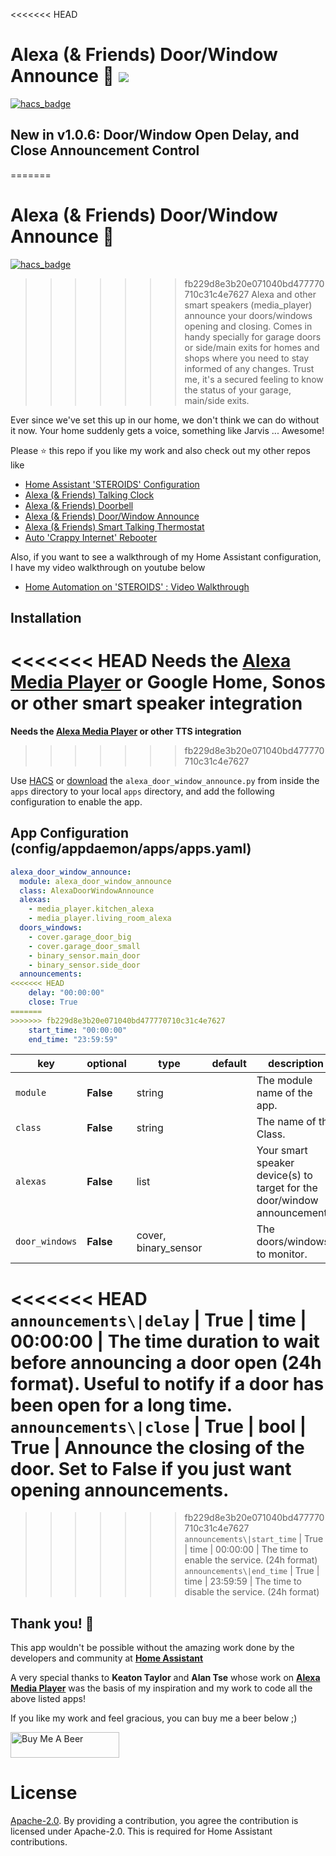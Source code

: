 <<<<<<< HEAD
# Alexa (& Friends) Door/Window Announce :chicken: <img src="https://poa5qzspd7.execute-api.us-east-1.amazonaws.com/live/hypercounterimage/7d054a64bdc14763b3e85eedc56773a4/counter.png" />

[![hacs_badge](https://img.shields.io/badge/HACS-Default-orange.svg)](https://github.com/custom-components/hacs)

## New in v1.0.6: Door/Window Open Delay, and Close Announcement Control

=======
# Alexa (& Friends) Door/Window Announce :chicken:

[![hacs_badge](https://img.shields.io/badge/HACS-Default-orange.svg)](https://github.com/custom-components/hacs)

>>>>>>> fb229d8e3b20e071040bd477770710c31c4e7627
Alexa and other smart speakers (media_player) announce your doors/windows opening and closing. Comes in handy specially for garage doors or side/main exits for homes and shops where you need to stay informed of any changes. Trust me, it's a secured feeling to know the status of your garage, main/side exits. 

Ever since we've set this up in our home, we don't think we can do without it now. Your home suddenly gets a voice, something like Jarvis ... Awesome! 

Please ⭐ this repo if you like my work and also check out my other repos like
- [Home Assistant 'STEROIDS' Configuration](https://github.com/UbhiTS/ha-config-ataraxis)
- [Alexa (& Friends) Talking Clock](https://github.com/UbhiTS/ad-alexatalkingclock)
- [Alexa (& Friends) Doorbell](https://github.com/UbhiTS/ad-alexadoorbell)
- [Alexa (& Friends) Door/Window Announce](https://github.com/UbhiTS/ad-alexadoorwindowannounce)
- [Alexa (& Friends) Smart Talking Thermostat](https://github.com/UbhiTS/ad-alexasmarttalkingthermostat)
- [Auto 'Crappy Internet' Rebooter](https://github.com/UbhiTS/ad-autointernetrebooter)

Also, if you want to see a walkthrough of my Home Assistant configuration, I have my video walkthrough on youtube below
- [Home Automation on 'STEROIDS' : Video Walkthrough](https://youtu.be/qqktLE9_45A)

## Installation
<<<<<<< HEAD
**Needs the [Alexa Media Player](https://github.com/custom-components/alexa_media_player) or Google Home, Sonos or other smart speaker integration**
=======
**Needs the [Alexa Media Player](https://github.com/custom-components/alexa_media_player) or other TTS integration**
>>>>>>> fb229d8e3b20e071040bd477770710c31c4e7627

Use [HACS](https://github.com/custom-components/hacs) or [download](https://github.com/UbhiTS/ad-alexadoorwindowannounce) the `alexa_door_window_announce.py` from inside the `apps` directory to your local `apps` directory, and add the following configuration to enable the app.

## App Configuration (config/appdaemon/apps/apps.yaml)
```yaml
alexa_door_window_announce:
  module: alexa_door_window_announce
  class: AlexaDoorWindowAnnounce
  alexas:
    - media_player.kitchen_alexa
    - media_player.living_room_alexa
  doors_windows:
    - cover.garage_door_big
    - cover.garage_door_small
    - binary_sensor.main_door
    - binary_sensor.side_door
  announcements:
<<<<<<< HEAD
    delay: "00:00:00"
    close: True
=======
>>>>>>> fb229d8e3b20e071040bd477770710c31c4e7627
    start_time: "00:00:00"
    end_time: "23:59:59"
```

key | optional | type | default | description
-- | -- | -- | -- | --
`module` | **False** | string |  | The module name of the app.
`class` | **False** | string |  | The name of the Class.
`alexas` | **False** | list |  | Your smart speaker device(s) to target for the door/window announcements.
`door_windows` | **False** | cover, binary_sensor |  | The doors/windows to monitor.
<<<<<<< HEAD
`announcements\|delay` | True | time | 00:00:00 | The time duration to wait before announcing a door open (24h format). Useful to notify if a door has been open for a long time.
`announcements\|close` | True | bool | True | Announce the closing of the door. Set to False if you just want opening announcements.
=======
>>>>>>> fb229d8e3b20e071040bd477770710c31c4e7627
`announcements\|start_time` | True | time | 00:00:00 | The time to enable the service. (24h format)
`announcements\|end_time` | True | time | 23:59:59 | The time to disable the service. (24h format)

## Thank you! :raised_hands:
This app wouldn't be possible without the amazing work done by the developers and community at **[Home Assistant](https://www.home-assistant.io/)**

A very special thanks to **Keaton Taylor** and **Alan Tse** whose work on **[Alexa Media Player](https://github.com/custom-components/alexa_media_player)** was the basis of my inspiration and my work to code all the above listed apps!

If you like my work and feel gracious, you can buy me a beer below ;)

<a href="https://www.buymeacoffee.com/ubhits" target="_blank">
<img src="https://www.buymeacoffee.com/assets/img/custom_images/orange_img.png"
     alt="Buy Me A Beer" 
     style="height:41px !important; width:174px !important;" />
</a>

# License
[Apache-2.0](LICENSE). By providing a contribution, you agree the contribution is licensed under Apache-2.0. This is required for Home Assistant contributions.
